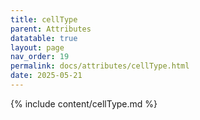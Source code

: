 ```yaml
---
title: cellType
parent: Attributes
datatable: true
layout: page
nav_order: 19
permalink: docs/attributes/cellType.html
date: 2025-05-21
---
```

{% include content/cellType.md %}
